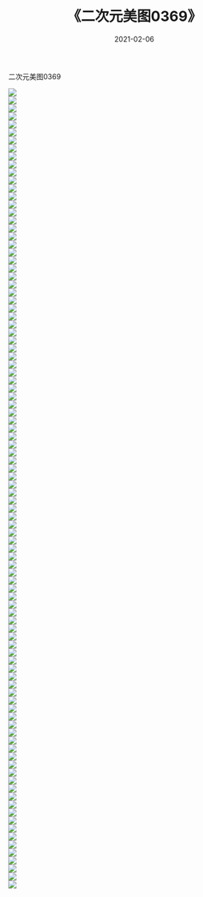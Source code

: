 ﻿---
layout: post
title:  《二次元美图0369》
date:   2021-02-06
img: http://imgx.orgx.ga/二次元/2021/二次元美图0369/000.jpg
categories: [美女, 清纯, 唯美]
---

二次元美图0369

 ![](http://imgx.orgx.ga/二次元/2021/二次元美图0369/001.jpg) <br>![](http://imgx.orgx.ga/二次元/2021/二次元美图0369/002.jpg) <br>![](http://imgx.orgx.ga/二次元/2021/二次元美图0369/003.jpg) <br>![](http://imgx.orgx.ga/二次元/2021/二次元美图0369/004.jpg) <br>![](http://imgx.orgx.ga/二次元/2021/二次元美图0369/005.jpg) <br>![](http://imgx.orgx.ga/二次元/2021/二次元美图0369/006.jpg) <br>![](http://imgx.orgx.ga/二次元/2021/二次元美图0369/007.jpg) <br>![](http://imgx.orgx.ga/二次元/2021/二次元美图0369/008.jpg) <br>![](http://imgx.orgx.ga/二次元/2021/二次元美图0369/009.jpg) <br>![](http://imgx.orgx.ga/二次元/2021/二次元美图0369/010.jpg) <br>![](http://imgx.orgx.ga/二次元/2021/二次元美图0369/011.jpg) <br>![](http://imgx.orgx.ga/二次元/2021/二次元美图0369/012.jpg) <br>![](http://imgx.orgx.ga/二次元/2021/二次元美图0369/013.jpg) <br>![](http://imgx.orgx.ga/二次元/2021/二次元美图0369/014.jpg) <br>![](http://imgx.orgx.ga/二次元/2021/二次元美图0369/015.jpg) <br>![](http://imgx.orgx.ga/二次元/2021/二次元美图0369/016.jpg) <br>![](http://imgx.orgx.ga/二次元/2021/二次元美图0369/017.jpg) <br>![](http://imgx.orgx.ga/二次元/2021/二次元美图0369/018.jpg) <br>![](http://imgx.orgx.ga/二次元/2021/二次元美图0369/019.jpg) <br>![](http://imgx.orgx.ga/二次元/2021/二次元美图0369/020.jpg) <br>![](http://imgx.orgx.ga/二次元/2021/二次元美图0369/021.jpg) <br>![](http://imgx.orgx.ga/二次元/2021/二次元美图0369/022.jpg) <br>![](http://imgx.orgx.ga/二次元/2021/二次元美图0369/023.jpg) <br>![](http://imgx.orgx.ga/二次元/2021/二次元美图0369/024.jpg) <br>![](http://imgx.orgx.ga/二次元/2021/二次元美图0369/025.jpg) <br>![](http://imgx.orgx.ga/二次元/2021/二次元美图0369/026.jpg) <br>![](http://imgx.orgx.ga/二次元/2021/二次元美图0369/027.jpg) <br>![](http://imgx.orgx.ga/二次元/2021/二次元美图0369/028.jpg) <br>![](http://imgx.orgx.ga/二次元/2021/二次元美图0369/029.jpg) <br>![](http://imgx.orgx.ga/二次元/2021/二次元美图0369/030.jpg) <br>![](http://imgx.orgx.ga/二次元/2021/二次元美图0369/031.jpg) <br>![](http://imgx.orgx.ga/二次元/2021/二次元美图0369/032.jpg) <br>![](http://imgx.orgx.ga/二次元/2021/二次元美图0369/033.jpg) <br>![](http://imgx.orgx.ga/二次元/2021/二次元美图0369/034.jpg) <br>![](http://imgx.orgx.ga/二次元/2021/二次元美图0369/035.jpg) <br>![](http://imgx.orgx.ga/二次元/2021/二次元美图0369/036.jpg) <br>![](http://imgx.orgx.ga/二次元/2021/二次元美图0369/037.jpg) <br>![](http://imgx.orgx.ga/二次元/2021/二次元美图0369/038.jpg) <br>![](http://imgx.orgx.ga/二次元/2021/二次元美图0369/039.jpg) <br>![](http://imgx.orgx.ga/二次元/2021/二次元美图0369/040.jpg) <br>![](http://imgx.orgx.ga/二次元/2021/二次元美图0369/041.jpg) <br>![](http://imgx.orgx.ga/二次元/2021/二次元美图0369/042.jpg) <br>![](http://imgx.orgx.ga/二次元/2021/二次元美图0369/043.jpg) <br>![](http://imgx.orgx.ga/二次元/2021/二次元美图0369/044.jpg) <br>![](http://imgx.orgx.ga/二次元/2021/二次元美图0369/045.jpg) <br>![](http://imgx.orgx.ga/二次元/2021/二次元美图0369/046.jpg) <br>![](http://imgx.orgx.ga/二次元/2021/二次元美图0369/047.jpg) <br>![](http://imgx.orgx.ga/二次元/2021/二次元美图0369/048.jpg) <br>![](http://imgx.orgx.ga/二次元/2021/二次元美图0369/049.jpg) <br>![](http://imgx.orgx.ga/二次元/2021/二次元美图0369/050.jpg) <br>![](http://imgx.orgx.ga/二次元/2021/二次元美图0369/051.jpg) <br>![](http://imgx.orgx.ga/二次元/2021/二次元美图0369/052.jpg) <br>![](http://imgx.orgx.ga/二次元/2021/二次元美图0369/053.jpg) <br>![](http://imgx.orgx.ga/二次元/2021/二次元美图0369/054.jpg) <br>![](http://imgx.orgx.ga/二次元/2021/二次元美图0369/055.jpg) <br>![](http://imgx.orgx.ga/二次元/2021/二次元美图0369/056.jpg) <br>![](http://imgx.orgx.ga/二次元/2021/二次元美图0369/057.jpg) <br>![](http://imgx.orgx.ga/二次元/2021/二次元美图0369/058.jpg) <br>![](http://imgx.orgx.ga/二次元/2021/二次元美图0369/059.jpg) <br>![](http://imgx.orgx.ga/二次元/2021/二次元美图0369/060.jpg) <br>![](http://imgx.orgx.ga/二次元/2021/二次元美图0369/061.jpg) <br>![](http://imgx.orgx.ga/二次元/2021/二次元美图0369/062.jpg) <br>![](http://imgx.orgx.ga/二次元/2021/二次元美图0369/063.jpg) <br>![](http://imgx.orgx.ga/二次元/2021/二次元美图0369/064.jpg) <br>![](http://imgx.orgx.ga/二次元/2021/二次元美图0369/065.jpg) <br>![](http://imgx.orgx.ga/二次元/2021/二次元美图0369/066.jpg) <br>![](http://imgx.orgx.ga/二次元/2021/二次元美图0369/067.jpg) <br>![](http://imgx.orgx.ga/二次元/2021/二次元美图0369/068.jpg) <br>![](http://imgx.orgx.ga/二次元/2021/二次元美图0369/069.jpg) <br>![](http://imgx.orgx.ga/二次元/2021/二次元美图0369/070.jpg) <br>![](http://imgx.orgx.ga/二次元/2021/二次元美图0369/071.jpg) <br>![](http://imgx.orgx.ga/二次元/2021/二次元美图0369/072.jpg) <br>![](http://imgx.orgx.ga/二次元/2021/二次元美图0369/073.jpg) <br>![](http://imgx.orgx.ga/二次元/2021/二次元美图0369/074.jpg) <br>![](http://imgx.orgx.ga/二次元/2021/二次元美图0369/075.jpg) <br>![](http://imgx.orgx.ga/二次元/2021/二次元美图0369/076.jpg) <br>![](http://imgx.orgx.ga/二次元/2021/二次元美图0369/077.jpg) <br>![](http://imgx.orgx.ga/二次元/2021/二次元美图0369/078.jpg) <br>![](http://imgx.orgx.ga/二次元/2021/二次元美图0369/079.jpg) <br>![](http://imgx.orgx.ga/二次元/2021/二次元美图0369/080.jpg) <br>![](http://imgx.orgx.ga/二次元/2021/二次元美图0369/081.jpg) <br>![](http://imgx.orgx.ga/二次元/2021/二次元美图0369/082.jpg) <br>![](http://imgx.orgx.ga/二次元/2021/二次元美图0369/083.jpg) <br>![](http://imgx.orgx.ga/二次元/2021/二次元美图0369/084.jpg) <br>![](http://imgx.orgx.ga/二次元/2021/二次元美图0369/085.jpg) <br>![](http://imgx.orgx.ga/二次元/2021/二次元美图0369/086.jpg) <br>![](http://imgx.orgx.ga/二次元/2021/二次元美图0369/087.jpg) <br>![](http://imgx.orgx.ga/二次元/2021/二次元美图0369/088.jpg) <br>![](http://imgx.orgx.ga/二次元/2021/二次元美图0369/089.jpg) <br>![](http://imgx.orgx.ga/二次元/2021/二次元美图0369/090.jpg) <br>![](http://imgx.orgx.ga/二次元/2021/二次元美图0369/091.jpg) <br>![](http://imgx.orgx.ga/二次元/2021/二次元美图0369/092.jpg) <br>![](http://imgx.orgx.ga/二次元/2021/二次元美图0369/093.jpg) <br>![](http://imgx.orgx.ga/二次元/2021/二次元美图0369/094.jpg) <br>![](http://imgx.orgx.ga/二次元/2021/二次元美图0369/095.jpg) <br>![](http://imgx.orgx.ga/二次元/2021/二次元美图0369/096.jpg) <br>![](http://imgx.orgx.ga/二次元/2021/二次元美图0369/097.jpg) <br>![](http://imgx.orgx.ga/二次元/2021/二次元美图0369/098.jpg) <br>![](http://imgx.orgx.ga/二次元/2021/二次元美图0369/099.jpg) <br>![](http://imgx.orgx.ga/二次元/2021/二次元美图0369/100.jpg) <br>